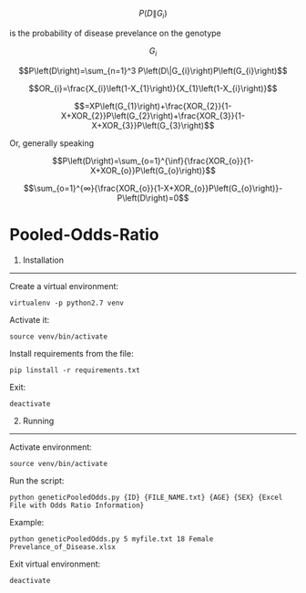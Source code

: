 $$P\left(D\|G_{i}\right)$$ 

is the probability of disease prevelance on the genotype 

$$G_{i}$$

$$P\left(D\right)=\sum_{n=1}^3 P\left(D\|G_{i}\right)P\left(G_{i}\right)$$

$$OR_{i}=\frac{X_{i}\left(1-X_{1}\right)}{X_{1}\left(1-X_{i}\right)}$$

$$=XP\left(G_{1}\right)+\frac{XOR_{2}}{1-X+XOR_{2}}P\left(G_{2}\right)+\frac{XOR_{3}}{1-X+XOR_{3}}P\left(G_{3}\right)$$

Or, generally speaking

$$P\left(D\right)=\sum_{o=1}^{\inf}{\frac{XOR_{o}}{1-X+XOR_{o}}P\left(G_{o}\right)}$$

$$\sum_{o=1}^{∞}{\frac{XOR_{o}}{1-X+XOR_{o}}P\left(G_{o}\right)}-P\left(D\right)=0$$

Pooled-Odds-Ratio
=================

1. Installation
---------------
Create a virtual environment:
```
virtualenv -p python2.7 venv
```

Activate it:
```
source venv/bin/activate
```

Install requirements from the file:
```
pip linstall -r requirements.txt
```

Exit:
```
deactivate
```

2. Running
----------
Activate environment:
```
source venv/bin/activate
```

Run the script:
```
python geneticPooledOdds.py {ID} {FILE_NAME.txt} {AGE} {SEX} {Excel File with Odds Ratio Information}
```

Example:
```
python geneticPooledOdds.py 5 myfile.txt 18 Female Prevelance_of_Disease.xlsx
```

Exit virtual environment:
```
deactivate
```
